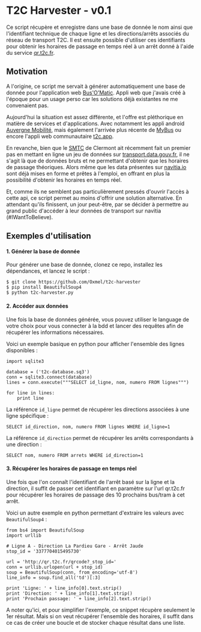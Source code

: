 # T2C Harvester - v0.1

Ce script récupère et enregistre dans une base de donnée le nom ainsi que l'identifiant technique de chaque ligne et les directions/arrêts associés du réseau de transport T2C. Il est ensuite possible d'utiliser ces identifiants pour obtenir les horaires de passage en temps réel à un arrêt donné à l'aide du service [qr.t2c.fr](qr.t2c.fr).

## Motivation

A l'origine, ce script me servait à générer automatiquement une base de donnée pour l'application web [Bus'O'Matic](https://github.com/Oxmel/busomatic). Appli web que j'avais créé à l'époque pour un usage perso car les solutions déjà existantes ne me convenaient pas. 

Aujourd'hui la situation est assez différente, et l'offre est pléthorique en matière de services et d'applications. Avec notamment les appli android [Auvergne Mobilité](https://play.google.com/store/apps/details?id=fr.auvergne.mobilite.android), mais également l'arrivée plus récente de [MyBus](https://play.google.com/store/apps/details?id=fr.monkeyfactory.mybusclermontferrand&hl=fr) ou encore l'appli web communautaire [t2c.app](https://twitter.com/ToshCamille/status/1244221407921389568). 

En revanche, bien que le [SMTC](http://www.smtc-clermont-agglo.fr/) de Clermont ait récemment fait un premier pas en mettant en ligne un jeu de données sur [transport.data.gouv.fr](https://transport.data.gouv.fr/datasets/donnees-reseau-tc-t2c-ete-2020-gtfs/), il ne s'agit là que de données bruts et ne permettant d'obtenir que les horaires de passage théoriques. Alors même que les data présentes sur [navitia.io](https://navitia.io) sont déjà mises en forme et prêtes à l'emploi, en offrant en plus la possibilité d'obtenir les horaires en temps réel. 

Et, comme ils ne semblent pas particulièrement pressés d'ouvrir l'accès à cette api, ce script permet au moins d'offrir une solution alternative. En attendant qu'ils finissent, un jour peut-être, par se décider à permettre au grand public d'accéder à leur données de transport sur navitia (#IWantToBelieve).

## Exemples d'utilisation

#### 1. Générer la base de donnée
Pour générer une base de donnée,  clonez ce repo, installez les dépendances, et lancez le script :

    $ git clone https://github.com/Oxmel/t2c-harvester
    $ pip install BeautifulSoup4
    $ python t2c-harvester.py

#### 2. Accéder aux données

Une fois la base de données générée, vous pouvez utiliser le language de votre choix pour vous connecter à la bdd et lancer des requêtes afin de récupérer les informations nécessaires.

Voici un exemple basique en python pour afficher l'ensemble des lignes disponibles :

    import sqlite3

    database = ('t2c-database.sq3')
    conn = sqlite3.connect(database)
    lines = conn.execute("""SELECT id_ligne, nom, numero FROM lignes""")

    for line in lines:
        print line

La référence `id_ligne` permet de récupérer les directions associées à une ligne spécifique :

    SELECT id_direction, nom, numero FROM lignes WHERE id_ligne=1

La référence `id_direction` permet de récupérer les arrêts correspondants à une direction :
    
    SELECT nom, numero FROM arrets WHERE id_direction=1

#### 3. Récupérer les horaires de passage en temps réel

Une fois que l'on connaît l'identifiant de l'arrêt basé sur la ligne et la direction, il suffit de passer cet identifiant en paramètre sur l'url qr.t2c.fr pour récupérer les horaires de passage des 10 prochains bus/tram à cet arrêt.

Voici un autre exemple en python permettant d'extraire les valeurs avec `BeautifulSoup4` :


    from bs4 import BeautifulSoup
    import urllib
    
    # Ligne A - Direction La Pardieu Gare - Arrêt Jaude
    stop_id = '3377704015495730'

    url = 'http://qr.t2c.fr/qrcode?_stop_id='
    conn = urllib.urlopen(url + stop_id)
    soup = BeautifulSoup(conn, from_encoding='utf-8')
    line_info = soup.find_all('td')[:3]

    print 'Ligne: ' + line_info[0].text.strip()
    print 'Direction: ' + line_info[1].text.strip()
    print 'Prochain passage: ' + line_info[2].text.strip()

A noter qu'ici, et pour simplifier l'exemple, ce snippet récupère seulement le 1er résultat. Mais si on veut récupérer l'ensemble des horaires, il suffit dans ce cas de créer une boucle et de stocker chaque résultat dans une liste.

